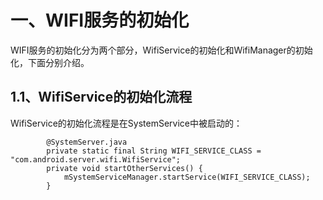 # 一、WIFI服务的初始化

WIFI服务的初始化分为两个部分，WifiService的初始化和WifiManager的初始化，下面分别介绍。

## 1.1、WifiService的初始化流程

WifiService的初始化流程是在SystemService中被启动的：
```
        @SystemServer.java
        private static final String WIFI_SERVICE_CLASS = "com.android.server.wifi.WifiService";
        private void startOtherServices() {
            mSystemServiceManager.startService(WIFI_SERVICE_CLASS);
        }
```
##
